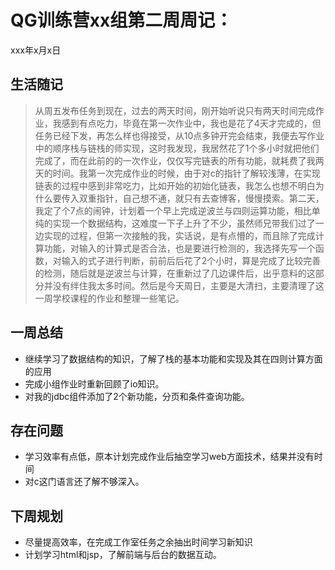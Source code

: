 # QG训练营xx组第二周周记：
xxx年x月x日

## 生活随记
> 从周五发布任务到现在，过去的两天时间，刚开始听说只有两天时间完成作业，我感到有点吃力，毕竟在第一次作业中，我也是花了4天才完成的，但任务已经下发，再怎么样也得接受，从10点多钟开完会结束，我便去写作业中的顺序栈与链栈的师实现，这时我发现，我居然花了1个多小时就把他们完成了，而在此前的的一次作业，仅仅写完链表的所有功能，就耗费了我两天的时间。我第一次完成作业的时候，由于对c的指针了解较浅薄，在实现链表的过程中感到非常吃力，比如开始的初始化链表，我怎么也想不明白为什么要传入双重指针，自己想不通，就只有去查博客，慢慢摸索。第二天，我定了个7点的闹钟，计划着一个早上完成逆波兰与四则运算功能，相比单纯的实现一个数据结构，这难度一下子上升了不少，虽然师兄带我们过了一边实现的过程，但第一次接触的我，实话说，是有点懵的，而且除了完成计算功能，对输入的计算式是否合法，也是要进行检测的，我选择先写一个函数，对输入的式子进行判断，前前后后花了2个小时，算是完成了比较完善的检测，随后就是逆波兰与计算，在重新过了几边课件后，出乎意料的这部分并没有绊住我太多时间。然后是今天周日，主要是大清扫，主要清理了这一周学校课程的作业和整理一些笔记。

## 一周总结
+ 继续学习了数据结构的知识，了解了栈的基本功能和实现及其在四则计算方面的应用
+ 完成小组作业时重新回顾了io知识。
+ 对我的jdbc组件添加了2个新功能，分页和条件查询功能。


## 存在问题
+ 学习效率有点低，原本计划完成作业后抽空学习web方面技术，结果并没有时间
+ 对c这门语言还了解不够深入。



## 下周规划
+ 尽量提高效率，在完成工作室任务之余抽出时间学习新知识
+ 计划学习html和jsp，了解前端与后台的数据互动。



